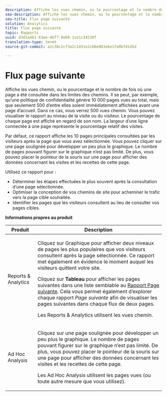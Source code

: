 ```yaml
---
description: Affiche les vues chemin, ou le pourcentage et le nombre de fois où une page a été consultée dans les limites des chemins. Il se peut, par exemple, qu’une politique de confidentialité génère 10 000 pages vues au total, mais que seulement 500 d’entre elles soient immédiatement affichées avant une page d’accueil. Dans ce cas, vous verrez 500 vues chemin. Vous pouvez visualiser le rapport au niveau de la visite ou du visiteur. Le pourcentage de chaque page est affiché en regard de son nom. La largeur d’une ligne connectée à une page représente le pourcentage relatif des visites.
seo-description: Affiche les vues chemin, ou le pourcentage et le nombre de fois où une page a été consultée dans les limites des chemins. Il se peut, par exemple, qu’une politique de confidentialité génère 10 000 pages vues au total, mais que seulement 500 d’entre elles soient immédiatement affichées avant une page d’accueil. Dans ce cas, vous verrez 500 vues chemin. Vous pouvez visualiser le rapport au niveau de la visite ou du visiteur. Le pourcentage de chaque page est affiché en regard de son nom. La largeur d’une ligne connectée à une page représente le pourcentage relatif des visites.
seo-title: Flux page suivante
solution: Analytics
title: Flux page suivante
topic: Rapports
uuid: d3d2a461-63ee-4bf7-9e68-1ce1c34530f
translation-type: tm+mt
source-git-commit: a2c38c2cf3a2c1451e2c60e003ebe1fa9bfd145d

---
```



# Flux page suivante

Affiche les vues chemin, ou le pourcentage et le nombre de fois où une page a été consultée dans les limites des chemins. Il se peut, par exemple, qu’une politique de confidentialité génère 10 000 pages vues au total, mais que seulement 500 d’entre elles soient immédiatement affichées avant une page d’accueil. Dans ce cas, vous verrez 500 vues chemin. Vous pouvez visualiser le rapport au niveau de la visite ou du visiteur. Le pourcentage de chaque page est affiché en regard de son nom. La largeur d’une ligne connectée à une page représente le pourcentage relatif des visites.

Par défaut, ce rapport affiche les 10 pages principales consultées par les visiteurs après la page que vous avez sélectionnée. Vous pouvez cliquer sur une page soulignée pour développer un peu plus le graphique. Le nombre de pages pouvant figurer sur le graphique n’est pas limité. De plus, vous pouvez placer le pointeur de la souris sur une page pour afficher des données concernant les visites et les recettes de cette page.

Utilisez ce rapport pour :

* Déterminer les étapes effectuées le plus souvent après la consultation d’une page sélectionnée.
* Optimiser la conception de vos chemins de site pour acheminer le trafic vers la page cible souhaitée.
* Identifier les pages que les visiteurs consultent au lieu de consulter vos pages cibles.

**Informations propres au produit**

<table id="table_A68A0DC384A74DC4895C8B01F760E175"> 
 <thead> 
  <tr> 
   <th colname="col1" class="entry"> Produit </th> 
   <th colname="col2" class="entry"> Description </th> 
  </tr> 
 </thead>
 <tbody> 
  <tr> 
   <td colname="col1"> Reports &amp; Analytics </td> 
   <td colname="col2"> <p> Cliquez sur <span class="uicontrol">Graphique</span> pour afficher deux niveaux de pages les plus populaires que vos visiteurs consultent après la page sélectionnée. Ce rapport met également en évidence le moment auquel les visiteurs quittent votre site. </p> <p>Cliquez sur <b>Tableau</b> pour afficher les pages suivantes dans une liste semblable au <a href="../../../components/c-variables/dimensionslist/reports-next-page.md#concept_E3D0FEC81E1F4987B39CC467F19FFCFF" format="dita" scope="local"> Rapport Page suivante</a>. Cela vous permet également d’explorer chaque rapport <i>Page suivante</i> afin de visualiser les pages suivantes dans chaque flux de deux pages. </p> <p>Les Reports &amp; Analytics utilisent les vues chemin. </p> </td> 
  </tr> 
  <tr> 
   <td colname="col1"> Ad Hoc Analysis </td> 
   <td colname="col2"> <p>Cliquez sur une page soulignée pour développer un peu plus le graphique. Le nombre de pages pouvant figurer sur le graphique n’est pas limité. De plus, vous pouvez placer le pointeur de la souris sur une page pour afficher des données concernant les visites et les recettes de cette page. </p> <p>Les Ad Hoc Analysis utilisent les pages vues (ou toute autre mesure que vous utilisez). </p> </td> 
  </tr> 
 </tbody> 
</table>

